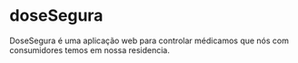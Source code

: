 # doseSegura
DoseSegura é uma aplicação web para controlar médicamos que nós com consumidores temos em nossa residencia.
